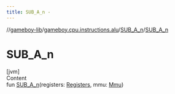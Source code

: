 ```yaml
---
title: SUB_A_n -
---
```

//[gameboy-lib](../../index.md)/[gameboy.cpu.instructions.alu](../index.md)/[SUB_A_n](index.md)/[SUB_A_n](-s-u-b_-a_n.md)



# SUB_A_n  
[jvm]  
Content  
fun [SUB_A_n](-s-u-b_-a_n.md)(registers: [Registers](../../gameboy.cpu/-registers/index.md), mmu: [Mmu](../../gameboy.memory/-mmu/index.md))  



